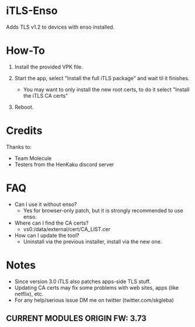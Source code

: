 # iTLS-Enso
Adds TLS v1.2 to devices with enso installed.

# How-To 

1) Install the provided VPK file.

2) Start the app, select "Install the full iTLS package" and wait til it finishes.
   - You may want to only install the new root certs, to do it select "Install the iTLS CA certs"

3) Reboot.

# Credits

Thanks to:
- Team Molecule
- Testers from the HenKaku discord server

# FAQ

- Can I use it without enso?
  - Yes for browser-only patch, but it is strongly recommended to use enso.
- Where can I find the CA certs?
  - vs0:/data/external/cert/CA_LIST.cer
- How can I update the tool?
  - Uninstall via the previous installer, install via the new one.

# Notes
- Since version 3.0 iTLS also patches apps-side TLS stuff.
- Updating CA certs may fix some problems with web sites, apps (like netflix), etc.
- For any help/serious issue DM me on twitter (twitter.com/skgleba)

## CURRENT MODULES ORIGIN FW: 3.73
